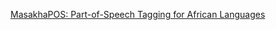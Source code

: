 [MasakhaPOS: Part-of-Speech Tagging for African Languages](https://github.com/masakhane-io/masakhane-pos)
